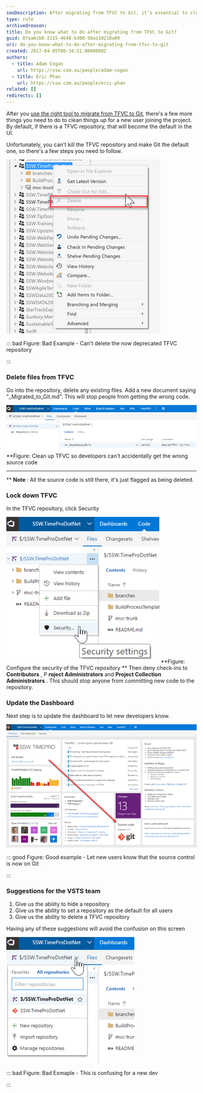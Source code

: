 ```yaml
---
seoDescription: After migrating from TFVC to Git, it's essential to clean up TFVC and lock down access to prevent accidental code commits.
type: rule
archivedreason:
title: Do you know what to do after migrating from TFVC to Git?
guid: 07aa6cb8-2115-4648-b308-56a110218a09
uri: do-you-know-what-to-do-after-migrating-from-tfvc-to-git
created: 2017-04-05T00:34:51.0000000Z
authors:
  - title: Adam Cogan
    url: https://ssw.com.au/people/adam-cogan
  - title: Eric Phan
    url: https://ssw.com.au/people/eric-phan
related: []
redirects: []
---
```


After you [use the right tool to migrate from TFVC to Git](/do-you-know-the-best-tool-to-migration-from-tfvc-to-git), there's a few more things you need to do to clean things up for a new user joining the project. By default, if there is a TFVC repository, that will become the default in the UI.

Unfortunately, you can't kill the TFVC repository and make Git the default one, so there's a few steps you need to follow.

<!--endintro-->

![](2017-04-05_10-02-58.png)

::: bad
Figure: Bad Example - Can't delete the now deprecated TFVC repository

:::

### Delete files from TFVC

Go into the repository, delete any existing files. Add a new document saying "\_Migrated_to_Git.md". This will stop people from getting the wrong code.

![](2017-04-05_10-24-52.png)
\*\*Figure: Clean up TFVC so developers can't accidentally get the wrong source code

---

\*\*
**Note** : All the source code is still there, it's just flagged as being deleted.

### Lock down TFVC

In the TFVC repository, click Security

![](2017-04-05_10-43-51.png)
**Figure: Configure the security of the TFVC repository
**
Then deny check-ins to **Contributors** , P **roject Administrators** and **Project Collection Administrators** . This should stop anyone from committing new code to the repository.

### Update the Dashboard

Next step is to update the dashboard to let new developers know.

![](2017-04-05_10-30-43.png)

::: good
Figure: Good example - Let new users know that the source control is now on Git

:::

### Suggestions for the VSTS team

1. Give us the ability to hide a repository
2. Give us the ability to set a repository as the default for all users
3. Give us the ability to delete a TFVC repository

Having any of these suggestions will avoid the confusion on this screen

![](2017-04-05_10-06-12.png)

::: bad
Figure: Bad Exmaple - This is confusing for a new dev

:::
